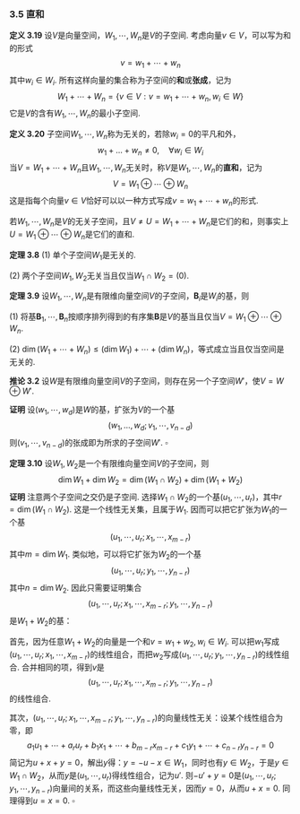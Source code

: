 

### 3.5 直和

**定义 3.19**	设$V$是向量空间，$W_1,\cdots,W_n$是$V$的子空间. 考虑向量$v \in V$，可以写为和的形式
$$
v=w_{1}+\cdots+w_{n}
$$
其中$w_i \in W_i$. 所有这样向量的集合称为子空间的**和**或**张成**，记为
$$
W_{1}+\cdots+W_{n}=\left\{v \in V : v=w_{1}+\cdots+w_{n}, \, w_i \in W\right\}
$$
它是$V$的含有$W_{1}, \cdots, W_{n}$的最小子空间.



**定义 3.20**	子空间$W_{1}, \cdots, W_{n}$称为无关的，若除$w_i = 0$的平凡和外，
$$
w_{1}+\dots+w_{n} \neq 0, \quad \forall w_i \in W_i
$$
当$V=W_{1}+\cdots+W_{n}$且$W_{1}, \cdots, W_{n}$无关时，称$V$是$W_{1}, \cdots, W_{n}$的**直和**，记为
$$
V=W_{1} \oplus \cdots \oplus W_{n}
$$
这是指每个向量$v \in V$恰好可以以一种方式写成$v = w_{1}+\cdots+w_{n}$的形式.

若$W_{1}, \cdots, W_{n}$是$V$的无关子空间，且$V \neq U=W_{1}+\cdots+W_{n}$是它们的和，则事实上$U=W_{1} \oplus \cdots \oplus W_{n}$是它们的直和.



**定理 3.8**	(1) 单个子空间$W_1$是无关的.

(2) 两个子空间$W_1,W_2$无关当且仅当$W_{1} \cap W_{2}=(0)$.

**定理 3.9**	设$W_{1}, \cdots, W_{n}$是有限维向量空间$V$的子空间，$\boldsymbol{B}_{i}$是$W_i$的基，则

(1) 将基$\boldsymbol{B}_{1}, \cdots, \boldsymbol{B}_{n}$按顺序排列得到的有序集$\boldsymbol{B}$是$V$的基当且仅当$V = W_{1} \oplus \cdots \oplus W_{n}$.

(2) $\operatorname{dim}\left(W_{1}+\cdots+W_{n}\right) \leqslant\left(\operatorname{dim} W_{1}\right)+\cdots+\left(\operatorname{dim} W_{n}\right)$，等式成立当且仅当空间是无关的.

**推论 3.2**	设$W$是有限维向量空间$V$的子空间，则存在另一个子空间$W'$，使$V = W \oplus W'$.

**证明**	设$\left(w_{1}, \cdots, w_{d}\right)$是$W$的基，扩张为$V$的一个基
$$
\left(w_{1}, \ldots, w_{d} ; v_{1}, \cdots, v_{n-d}\right)
$$
则$\left(v_{1}, \cdots, v_{n-d}\right)$的张成即为所求的子空间$W'$.	$\square$



**定理 3.10**	设$W_1,W_2$是一个有限维向量空间$V$的子空间，则
$$
\operatorname{dim} W_{1}+\operatorname{dim} W_{2}=\operatorname{dim}\left(W_{1} \cap W_{2}\right)+\operatorname{dim}\left(W_{1}+W_{2}\right)
$$
**证明**	注意两个子空间之交仍是子空间. 选择$W_1 \cap W_2$的一个基$\left(u_{1}, \cdots, u_{r}\right)$，其中$r = \operatorname{dim}\left(W_{1} \cap W_{2}\right)$. 这是一个线性无关集，且属于$W_1$. 因而可以把它扩张为$W_1$的一个基
$$
\left(u_{1}, \cdots, u_{r} ; x_{1}, \cdots, x_{m-r}\right)
$$
其中$m=\operatorname{dim} W_{1}$. 类似地，可以将它扩张为$W_2$的一个基
$$
\left(u_{1}, \cdots, u_{r} ; y_{1}, \cdots, y_{n-r}\right)
$$
其中$n=\operatorname{dim} W_{2}$. 因此只需要证明集合
$$
\left(u_{1}, \cdots, u_{r} ; x_{1}, \cdots, x_{m-r} ; y_{1}, \cdots, y_{n-r}\right)
$$
是$W_1 + W_2$的基：

首先，因为任意$W_1 + W_2$的向量是一个和$v = w_1 + w_2, w_i \in W_i$. 可以把$w_1$写成$\left(u_{1}, \cdots, u_{r} ; x_{1}, \cdots, x_{m-r}\right)$的线性组合，而把$w_2$写成$\left(u_{1}, \cdots, u_{r} ; y_{1}, \cdots, y_{n-r}\right)$的线性组合. 合并相同的项，得到$v$是
$$
\left(u_{1}, \cdots, u_{r} ; x_{1}, \cdots, x_{m-r} ; y_{1}, \cdots, y_{n-r}\right)
$$
的线性组合.

其次，$\left(u_{1}, \cdots, u_{r} ; x_{1}, \cdots, x_{m-r} ; y_{1}, \cdots, y_{n-r}\right)$的向量线性无关：设某个线性组合为零，即
$$
a_{1} u_{1}+\cdots+a_{r} u_{r}+b_{1} x_{1}+\cdots+b_{m-r} x_{m-r}+c_{1} y_{1}+\cdots+c_{n-r} y_{n-r}=0
$$
简记为$u+x+y = 0$，解出$y$得：$y=-u-x \in W_{1}$，同时也有$y \in W_{2}$，于是$y \in W_{1} \cap W_{2}$，从而$y$是$\left(u_{1}, \cdots, u_{r}\right)$得线性组合，记为$u'$. 则$-u'+y = 0$是$\left(u_{1}, \cdots, u_{r} ; y_{1}, \cdots, y_{n-r}\right)$向量间的关系，而这些向量线性无关，因而$y = 0$，从而$u + x = 0$. 同理得到$u = x = 0$.	$\square$











